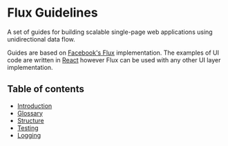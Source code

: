# Flux Guidelines

A set of guides for building scalable single-page web applications using
unidirectional data flow.

Guides are based on [Facebook's Flux][1] implementation. The examples of UI
code are written in [React][2] however Flux can be used with any other UI layer
implementation.

## Table of contents

 * [Introduction](./Introduction.md)
 * [Glossary](./Glossary.md)
 * [Structure](./Structure.md)
 * [Testing](./Testing.md)
 * [Logging](./Logging.md)

 [1]: http://facebook.github.io/flux
 [2]: http://facebook.github.io/react
